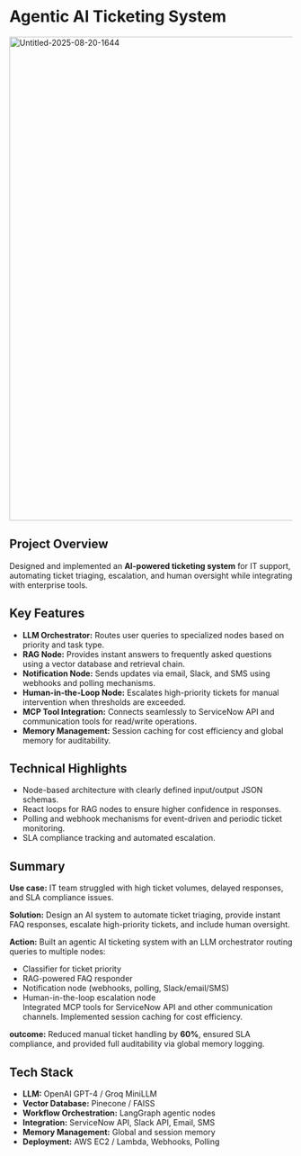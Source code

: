 # Agentic AI Ticketing System

<img width="1307" height="860" alt="Untitled-2025-08-20-1644" src="https://github.com/user-attachments/assets/265d6827-e457-46cb-89e1-656270ba59f3" />

## Project Overview
Designed and implemented an **AI-powered ticketing system** for IT support, automating ticket triaging, escalation, and human oversight while integrating with enterprise tools.

## Key Features
- **LLM Orchestrator:** Routes user queries to specialized nodes based on priority and task type.
- **RAG Node:** Provides instant answers to frequently asked questions using a vector database and retrieval chain.
- **Notification Node:** Sends updates via email, Slack, and SMS using webhooks and polling mechanisms.
- **Human-in-the-Loop Node:** Escalates high-priority tickets for manual intervention when thresholds are exceeded.
- **MCP Tool Integration:** Connects seamlessly to ServiceNow API and communication tools for read/write operations.
- **Memory Management:** Session caching for cost efficiency and global memory for auditability.

## Technical Highlights
- Node-based architecture with clearly defined input/output JSON schemas.
- React loops for RAG nodes to ensure higher confidence in responses.
- Polling and webhook mechanisms for event-driven and periodic ticket monitoring.
- SLA compliance tracking and automated escalation.

## Summary

**Use case:** IT team struggled with high ticket volumes, delayed responses, and SLA compliance issues.  

**Solution:** Design an AI system to automate ticket triaging, provide instant FAQ responses, escalate high-priority tickets, and include human oversight.  

**Action:** Built an agentic AI ticketing system with an LLM orchestrator routing queries to multiple nodes:
- Classifier for ticket priority
- RAG-powered FAQ responder
- Notification node (webhooks, polling, Slack/email/SMS)
- Human-in-the-loop escalation node  
Integrated MCP tools for ServiceNow API and other communication channels. Implemented session caching for cost efficiency.

**outcome:** Reduced manual ticket handling by **60%**, ensured SLA compliance, and provided full auditability via global memory logging.

## Tech Stack
- **LLM:** OpenAI GPT-4 / Groq MiniLLM  
- **Vector Database:** Pinecone / FAISS  
- **Workflow Orchestration:** LangGraph agentic nodes  
- **Integration:** ServiceNow API, Slack API, Email, SMS  
- **Memory Management:** Global and session memory  
- **Deployment:** AWS EC2 / Lambda, Webhooks, Polling
